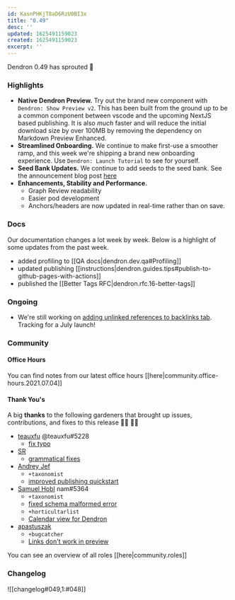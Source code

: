 ```yaml
---
id: KasnPHKjT8aD6RzU0BI3x
title: "0.49"
desc: ''
updated: 1625491159023
created: 1625491159023
excerpt: ''
---
```


Dendron 0.49 has sprouted 🌱

### Highlights

-   **Native Dendron Preview.** Try out the brand new component with `Dendron: Show Preview v2`. This has been built from the ground up to be a common component between vscode and the upcoming NextJS based publishing. It is also _much_ faster and will reduce the initial download size by over 100MB by removing the dependency on Markdown Preview Enhanced.
-   **Streamlined Onboarding.** We continue to make first-use a smoother ramp, and this week we're shipping a brand new onboarding experience. Use `Dendron: Launch Tutorial` to see for yourself.
-   **Seed Bank Updates.** We continue to add seeds to the seed bank. See the announcement blog post [here](https://blog.dendron.so/notes/qTeL51LFD0Y8uC9ect7QV.html)
-   **Enhancements, Stability and Performance.**
    -   Graph Review readability
    -   Easier pod development
    -   Anchors/headers are now updated in real-time rather than on save.

### Docs

Our documentation changes a lot week by week. Below is a highlight of some updates from the past week.

- added profiling to [[QA docs|dendron.dev.qa#Profiling]]
- updated publishing [[instructions|dendron.guides.tips#publish-to-github-pages-with-actions]]
- published the [[Better Tags RFC|dendron.rfc.16-better-tags]]

### Ongoing

-   We're still working on [adding unlinked references to backlinks tab](https://github.com/dendronhq/dendron/issues/219). Tracking for a July launch! 

### Community

#### Office Hours

You can find notes from our latest office hours [[here|community.office-hours.2021.07.04]]

#### Thank You's

A big **thanks** to the following gardeners that brought up issues, contributions, and fixes to this release :man_farmer: :woman_farmer:

- [teauxfu](https://github.com/teauxfu) @teauxfu#5228 
  - [fix typo](https://github.com/dendronhq/dendron-site/pull/130)
- [SR](https://github.com/SR--)
  - [grammatical fixes](https://github.com/dendronhq/dendron-site/pull/132) 
- [Andrey Jef](https://github.com/andrey-jef) 
  - `+taxonomist`
  - [improved publishing quickstart](https://github.com/dendronhq/dendron-site/pull/134)
- [Samuel Hobl](https://github.com/namjul) nam#5364
  - `+taxonomist`
  - [fixed schema malformed error](https://github.com/dendronhq/dendron-site/pull/128)
  - `+horticultarlist`
  - [Calendar view for Dendron](https://github.com/dendronhq/dendron/pull/913)
- [apastuszak](https://github.com/apastuszak)
  - `+bugcatcher`
  - [Links don't work in preview](https://github.com/dendronhq/dendron/issues/891)

You can see an overview of all roles [[here|community.roles]]

### Changelog

![[changelog#049,1:#048]]
